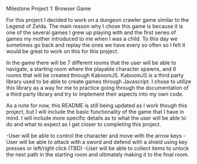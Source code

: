 Milestone Project 1: Browser Game

For this project I decided to work on a dungeon crawler game similar to the Legend of Zelda. The main reason why I chose this game is because 
it is one of the several games I grew up playing with and the first series of games my mother introduced to me when I was a child. To this day
we sometimes go back and replay the ones we have every so often so I felt it would be great to work on this for this project.

In the game there will be 7 different rooms that the user will be able to navigate, a starting room where the playable character spawns, and 
6 rooms that will be created through KaboomJS. KaboomJS is a third party library used to be able to create games through Javascript. I chose to
utilize this library as a way for me to practice going through the documentation of a third party library and try to implement their aspects into my own code.

As a note for now, this README is still being updated as I work though this project, but I will include the basic functionality of the game that I have in mind.
I will include more specific details as to what the user will be able to do and what to expect as I get closer to completing this project.

-User will be able to control the character and move with the arrow keys
-User will be able to attack with a sword and defend with a shield using key presses or left/right click (TBD)
-User will be able to collect items to unlock the next path in the starting room and ultimately making it to the final room.
